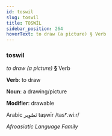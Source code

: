 ```yaml
---
id: toswil
slug: toswil
title: TOSWİL
sidebar_position: 264
hoverText: to draw (a picture) § Verb
---
```


### toswil

*to draw (a picture)* **§** Verb

**Verb**: to draw

**Noun**: a drawing/picture

**Modifier**: drawable

Arabic تَصْوِير taṣwīr /tasˤ.wiːr/

*Afroasiatic Language Family*